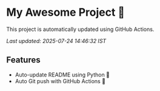 # My Awesome Project 🚀

This project is automatically updated using GitHub Actions.

_Last updated: 2025-07-24 14:46:32 IST_

## Features
- Auto-update README using Python 🐍
- Auto Git push with GitHub Actions 🤖
